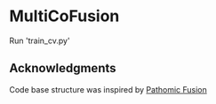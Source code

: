 # MultiCoFusion
 
Run 'train_cv.py'

## Acknowledgments

Code base structure was inspired by [Pathomic Fusion](https://github.com/mahmoodlab/PathomicFusion)
